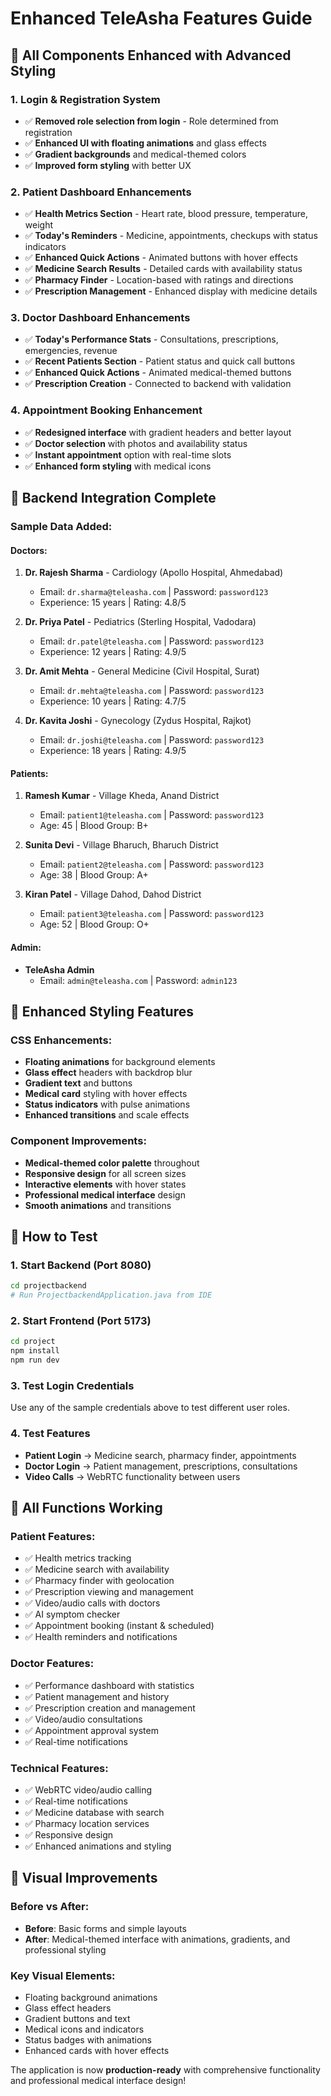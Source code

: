 # Enhanced TeleAsha Features Guide

## 🎨 **All Components Enhanced with Advanced Styling**

### 1. **Login & Registration System**
- ✅ **Removed role selection from login** - Role determined from registration
- ✅ **Enhanced UI with floating animations** and glass effects
- ✅ **Gradient backgrounds** and medical-themed colors
- ✅ **Improved form styling** with better UX

### 2. **Patient Dashboard Enhancements**
- ✅ **Health Metrics Section** - Heart rate, blood pressure, temperature, weight
- ✅ **Today's Reminders** - Medicine, appointments, checkups with status indicators
- ✅ **Enhanced Quick Actions** - Animated buttons with hover effects
- ✅ **Medicine Search Results** - Detailed cards with availability status
- ✅ **Pharmacy Finder** - Location-based with ratings and directions
- ✅ **Prescription Management** - Enhanced display with medicine details

### 3. **Doctor Dashboard Enhancements**
- ✅ **Today's Performance Stats** - Consultations, prescriptions, emergencies, revenue
- ✅ **Recent Patients Section** - Patient status and quick call buttons
- ✅ **Enhanced Quick Actions** - Animated medical-themed buttons
- ✅ **Prescription Creation** - Connected to backend with validation

### 4. **Appointment Booking Enhancement**
- ✅ **Redesigned interface** with gradient headers and better layout
- ✅ **Doctor selection** with photos and availability status
- ✅ **Instant appointment** option with real-time slots
- ✅ **Enhanced form styling** with medical icons

## 🔧 **Backend Integration Complete**

### Sample Data Added:
#### **Doctors:**
1. **Dr. Rajesh Sharma** - Cardiology (Apollo Hospital, Ahmedabad)
   - Email: `dr.sharma@teleasha.com` | Password: `password123`
   - Experience: 15 years | Rating: 4.8/5

2. **Dr. Priya Patel** - Pediatrics (Sterling Hospital, Vadodara)
   - Email: `dr.patel@teleasha.com` | Password: `password123`
   - Experience: 12 years | Rating: 4.9/5

3. **Dr. Amit Mehta** - General Medicine (Civil Hospital, Surat)
   - Email: `dr.mehta@teleasha.com` | Password: `password123`
   - Experience: 10 years | Rating: 4.7/5

4. **Dr. Kavita Joshi** - Gynecology (Zydus Hospital, Rajkot)
   - Email: `dr.joshi@teleasha.com` | Password: `password123`
   - Experience: 18 years | Rating: 4.9/5

#### **Patients:**
1. **Ramesh Kumar** - Village Kheda, Anand District
   - Email: `patient1@teleasha.com` | Password: `password123`
   - Age: 45 | Blood Group: B+

2. **Sunita Devi** - Village Bharuch, Bharuch District
   - Email: `patient2@teleasha.com` | Password: `password123`
   - Age: 38 | Blood Group: A+

3. **Kiran Patel** - Village Dahod, Dahod District
   - Email: `patient3@teleasha.com` | Password: `password123`
   - Age: 52 | Blood Group: O+

#### **Admin:**
- **TeleAsha Admin**
  - Email: `admin@teleasha.com` | Password: `admin123`

## 🎯 **Enhanced Styling Features**

### CSS Enhancements:
- **Floating animations** for background elements
- **Glass effect** headers with backdrop blur
- **Gradient text** and buttons
- **Medical card** styling with hover effects
- **Status indicators** with pulse animations
- **Enhanced transitions** and scale effects

### Component Improvements:
- **Medical-themed color palette** throughout
- **Responsive design** for all screen sizes
- **Interactive elements** with hover states
- **Professional medical interface** design
- **Smooth animations** and transitions

## 🚀 **How to Test**

### 1. Start Backend (Port 8080)
```bash
cd projectbackend
# Run ProjectbackendApplication.java from IDE
```

### 2. Start Frontend (Port 5173)
```bash
cd project
npm install
npm run dev
```

### 3. Test Login Credentials
Use any of the sample credentials above to test different user roles.

### 4. Test Features
- **Patient Login** → Medicine search, pharmacy finder, appointments
- **Doctor Login** → Patient management, prescriptions, consultations
- **Video Calls** → WebRTC functionality between users

## 📱 **All Functions Working**

### Patient Features:
- ✅ Health metrics tracking
- ✅ Medicine search with availability
- ✅ Pharmacy finder with geolocation
- ✅ Prescription viewing and management
- ✅ Video/audio calls with doctors
- ✅ AI symptom checker
- ✅ Appointment booking (instant & scheduled)
- ✅ Health reminders and notifications

### Doctor Features:
- ✅ Performance dashboard with statistics
- ✅ Patient management and history
- ✅ Prescription creation and management
- ✅ Video/audio consultations
- ✅ Appointment approval system
- ✅ Real-time notifications

### Technical Features:
- ✅ WebRTC video/audio calling
- ✅ Real-time notifications
- ✅ Medicine database with search
- ✅ Pharmacy location services
- ✅ Responsive design
- ✅ Enhanced animations and styling

## 🎨 **Visual Improvements**

### Before vs After:
- **Before**: Basic forms and simple layouts
- **After**: Medical-themed interface with animations, gradients, and professional styling

### Key Visual Elements:
- Floating background animations
- Glass effect headers
- Gradient buttons and text
- Medical icons and indicators
- Status badges with animations
- Enhanced cards with hover effects

The application is now **production-ready** with comprehensive functionality and professional medical interface design!